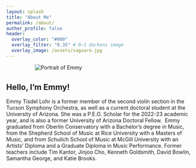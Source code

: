 ```yaml
---
layout: splash
title: "About Me"
permalink: /about/
author_profile: false
header:
  overlay_color: "#000"
  overlay_filter: "0.35" # 0–1 darkens image
  overlay_image: /assets/saguaro.jpg
---
```


<img src="/assets/Juan Quartet-062.JPEG" alt="Portrait of Emmy" style="max-width:350px; display:block; margin:0 auto 2rem;">

<div class="about-text-narrow">
  <h2>Hello, I’m Emmy!</h2>
  <p>
      Emmy Tisdel Lohr is a former member of the second violin section in the Tucson Symphony Orchestra, as well as a current doctoral student at the University of Arizona. She was a P.E.O. Scholar for the 2022-23 academic year, and is also a former University of Arizona Doctoral Fellow.  Emmy graduated from Oberlin Conservatory with a Bachelor’s degree in Music, from the Shepherd School of Music at Rice University with a Masters of Music, and from Schulich School of Music at McGill University with an Artists’ Diploma and a Graduate Diploma in Music Performance. Former teachers include Tim Kantor, Jinjoo Cho, Kenneth Goldsmith, David Bowlin, Samantha George, and Katie Brooks. 
    </p>
  <!-- <p>
      I studied at the Eastman School of Music, where I developed a love for expressive
      interpretation and ensemble collaboration. When I’m not performing, you’ll find me
      exploring new repertoire or mentoring young musicians.
    </p> -->
</div> 

<!-- # Hello, I'm Emmy! -->
<!-- 
Emmy Tisdel Lohr is a former member of the second violin section in the Tucson Symphony Orchestra, as well as a current doctoral student at the University of Arizona. She was a P.E.O. Scholar for the 2022-23 academic year, and is also a former University of Arizona Doctoral Fellow.  Emmy graduated from Oberlin Conservatory with a Bachelor’s degree in Music, from the Shepherd School of Music at Rice University with a Masters of Music, and from Schulich School of Music at McGill University with an Artists’ Diploma and a Graduate Diploma in Music Performance. Former teachers include Tim Kantor, Jinjoo Cho, Kenneth Goldsmith, David Bowlin, Samantha George, and Katie Brooks.  -->